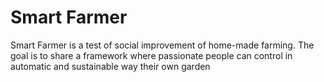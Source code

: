 # Smart Farmer

Smart Farmer is a test of social improvement of home-made farming. The goal is to share a framework where passionate people can control in automatic and sustainable way their own garden

